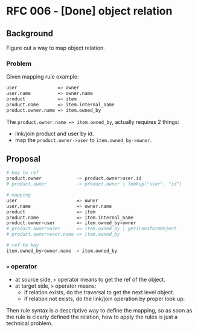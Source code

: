 # RFC 006 - [Done] object relation

## Background

Figure out a way to map object relation.

### Problem

Given mapping rule example:

```sh
user               => owner
user.name          => owner.name
product            => item
product.name       => item.internal_name
product.owner.name => item.owned_by
```

The `product.owner.name => item.owned_by`, actually requires 2 things:

- link/join product and user by id.
- map the `product.owner->user` to `item.owned_by->owner`.

## Proposal

```sh
# key to ref
product.owner             -> product.owner>user.id
# product.owner           -> product.owner | lookup("user", "id")

# mapping
user                      => owner
user.name                 => owner.name
product                   => item
product.name              => item.internal_name
product.owner>user        => item.owned_by>owner
# product.owner>user      => item.owned_by | getTransformObject
# product.owner>user.name => item.owned_by

# ref to key
item.owned_by>owner.name -> item.owned_by
```

### `>` operator

- at source side, `>` operator means to get the ref of the object.
- at target side, `>` operator means:
  - if relation exists, do the traversal to get the next level object.
  - if relation not exists, do the link/join operation by proper look up.

Then rule syntax is a descriptive way to define the mapping, so as soon as the rule is clearly defined the relation, how to apply the rules is just a technical problem.
